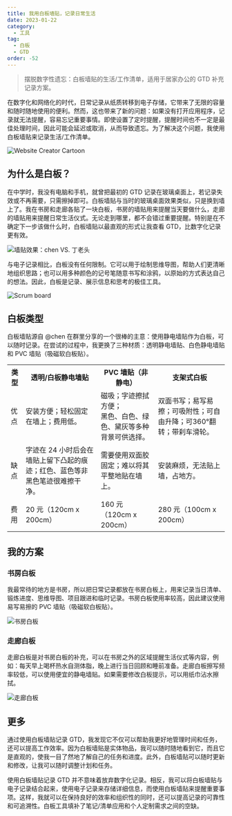 ```yaml
---
title: 我用白板墙贴，记录日常生活
date: 2023-01-22
category:
  - 工具
tag:
  - 白板
  - GTD
order: -52
---
```


> 摆脱数字性遗忘：白板墙贴的生活/工作清单，适用于居家办公的 GTD 补充记录方案。

在数字化和网络化的时代，日常记录从纸质转移到电子存储，它带来了无限的容量和随时随地使用的便利。然而，这也带来了新的问题：如果没有打开应用程序，记录就无法提醒，容易忘记重要事情。即使设置了定时提醒，提醒时间也不一定是最佳处理时间，因此可能会延迟或取消，从而导致遗忘。为了解决这个问题，我使用白板墙贴来记录生活/工作清单。

![Website Creator Cartoon](http://tc.seoipo.com/2023-01-25-19-39-30.png "源图：Storyset")

## 为什么是白板？

在中学时，我没有电脑和手机，就曾把最初的 GTD 记录在玻璃桌面上，若记录失效或不再需要，只需擦掉即可。白板墙贴与当时的玻璃桌面效果类似，只是换到墙上了。我在书房和走廊各贴了一块白板，书房的墙贴用来提醒当天要做什么，走廊的墙贴用来提醒日常生活仪式。无论走到哪里，都不会错过重要提醒。特别是在不确定下一步该做什么时，白板墙贴以最直观的形式让我查看 GTD，比数字化记录更有效。

![](http://tc.seoipo.com/2023-01-26-12-28-36.png "墙贴效果：chen VS. 丁老头")

与电子记录相比，白板没有任何限制。它可以用于绘制思维导图，帮助人们更清晰地组织思路；也可以用多种颜色的记号笔随意书写和涂鸦，以原始的方式表达自己的想法。因此，白板是记录、展示信息和思考的极佳工具。

![Scrum board](http://tc.seoipo.com/2023-01-25-19-21-12.png)

## 白板类型

白板墙贴源自 @chen 在群里分享的一个很棒的主意：使用静电墙贴作为白板，可以随时记录。在尝试的过程中，我更换了三种材质：透明静电墙贴、白色静电墙贴和 PVC 墙贴（吸磁软白板贴）。

<table>
  <tr>
    <th>类型</th>
    <th>透明/白板静电墙贴</th>
    <th>PVC 墙贴（非静电）</th>
    <th>支架式白板</th>
  </tr>
  <tr>
    <td>优点</td>
    <td>安装方便；轻松固定在墙上；费用低。</td>
    <td>磁吸；字迹擦拭方便；<br>黑色、白色、绿色、黛灰等多种背景可供选择。</td>
    <td>双面书写；易写易擦；可吸附性；可自由升降；可360°翻转；带刹车滑轮。</td>
  </tr>
  <tr>
    <td>缺点</td>
    <td>字迹在 24 小时后会在墙贴上留下凸起的痕迹；红色、蓝色等非黑色笔迹很难擦干净。</td>
    <td>需要使用双面胶固定；难以将其平整地贴在墙上。</td>
    <td>安装麻烦，无法贴上墙，占地方。</td>
  </tr>
  <tr>
    <td>费用</td>
    <td>20 元（120cm x 200cm）</td>
    <td>160 元（120cm x 200cm）</td>
    <td>280 元（100cm x 200cm）</td>
  </tr>
</table>

## 我的方案

### 书房白板

我最常待的地方是书房，所以把日常记录都放在书房白板上，用来记录当日清单、锻炼进度、思维导图、项目跟进和临时记录。书房白板使用率较高，因此建议使用易写易擦的 PVC 墙贴（吸磁软白板贴）。

![](http://tc.seoipo.com/2023-01-23-20-58-00.png "书房白板")

### 走廊白板

走廊白板是对书房白板的补充，可以在书房之外的区域提醒生活仪式等内容，例如：每天早上喝杯热水自测体脂，晚上进行当日回顾和睡前准备。走廊白板擦写频率较低，可以使用便宜的静电墙贴。如果需要修改白板提示，可以用纸巾沾水擦拭。

![](http://tc.seoipo.com/2023-01-23-20-53-36.png "走廊白板")

## 更多

通过使用白板墙贴记录 GTD，我发现它不仅可以帮助我更好地管理时间和任务，还可以提高工作效率。因为白板墙贴是实体物品，我可以随时随地看到它，而且它是直观的，使我一目了然地了解自己的任务和进度。此外，白板墙贴可以随时更新和修改，让我可以随时调整计划和任务。

使用白板墙贴记录 GTD 并不意味着放弃数字化记录。相反，我可以将白板墙贴与电子记录结合起来，使用电子记录来存储详细信息，而使用白板墙贴来提醒重要事项。这样，我就可以在保持良好的效率和组织性的同时，还可以提高记录的可靠性和可追溯性。白板工具填补了笔记/清单应用和个人定制需求之间的空缺。
